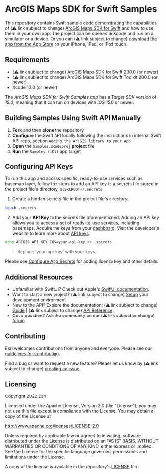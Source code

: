 # ArcGIS Maps SDK for Swift Samples

This repository contains Swift sample code demonstrating the capabilities of (⚠️ link subject to change) [ArcGIS Maps SDK for Swift](https://developers.arcgis.com/ios/) and how to use them in your own app. The project can be opened in Xcode and run on a simulator or a device. Or you can (⚠️ link subject to change) [download the app from the App Store](https://apps.apple.com/us/app/arcgis-maps-sdk-samples/id1630449018) on your iPhone, iPad, or iPod touch.

## Requirements

* (⚠️ link subject to change) [ArcGIS Maps SDK for Swift](https://developers.arcgis.com/ios/) 200.0 (or newer)
* (⚠️ link subject to change) [ArcGIS Maps SDK for Swift Toolkit](https://github.com/ArcGIS/arcgis-maps-sdk-swift-toolkit) 200.0 (or newer)
* Xcode 13.0 (or newer)

The *ArcGIS Maps SDK for Swift Samples app* has a *Target SDK* version of *15.0*, meaning that it can run on devices with *iOS 15.0* or newer.

## Building Samples Using Swift API Manually 

1. **Fork** and then **clone** the repository
1. **Configure** the Swift API locally following the instructions in internal Swift API repo, section `Adding the ArcGIS library to your App`
1. **Open** the `Samples.xcodeproj` **project** file
1. **Run** the `Samples (iOS)` app target

## Configuring API Keys

To run this app and access specific, ready-to-use services such as basemap layer, follow the steps to add an API key to a secrets file stored in the project file's directory, `$(SRCROOT)/.secrets`.

1. Create a hidden secrets file in the project file's directory.

  ```sh
  touch .secrets
  ```

2. Add your **API Key** to the secrets file aforementioned. Adding an API key allows you to access a set of ready-to-use services, including basemaps. Acquire the keys from your [dashboard](https://developers.arcgis.com/dashboard). Visit the developer's website to learn more about [API keys](https://developers.arcgis.com/documentation/mapping-apis-and-services/security/api-keys/).

  ```sh
  echo ARCGIS_API_KEY_IOS=your-api-key >> .secrets
  ```

  > Replace 'your-api-key' with your keys.

Please see [Configure App Secrets](Documentation/ConfigureAppSecrets.md) for adding license key and other details.

## Additional Resources

* Unfamiliar with SwiftUI? Check out Apple's [SwiftUI documentation](https://developer.apple.com/documentation/swiftui/).
* Want to start a new project? (⚠️ link subject to change) [Setup](https://developers.arcgis.com/ios/get-started) your development environment
* New to the API? Explore the documentation: (⚠️ link subject to change) [Guide](https://developers.arcgis.com/ios/) | (⚠️ link subject to change) [API Reference](https://developers.arcgis.com/ios/api-reference/)
* Got a question? Ask the community on our (⚠️ link subject to change) [forum](https://community.esri.com/community/developers/native-app-developers/arcgis-runtime-sdk-for-ios/)

## Contributing

Esri welcomes contributions from anyone and everyone. Please see our [guidelines for contributing](https://github.com/esri/contributing).

Find a bug or want to request a new feature? Please let us know by (⚠️ link subject to change) [creating an issue](https://github.com/ArcGIS/arcgis-maps-sdk-swift-samples/issues/new).

## Licensing

Copyright 2022 Esri

Licensed under the Apache License, Version 2.0 (the "License");
you may not use this file except in compliance with the License.
You may obtain a copy of the License at

   http://www.apache.org/licenses/LICENSE-2.0

Unless required by applicable law or agreed to in writing, software
distributed under the License is distributed on an "AS IS" BASIS,
WITHOUT WARRANTIES OR CONDITIONS OF ANY KIND, either express or implied.
See the License for the specific language governing permissions and
limitations under the License.

A copy of the license is available in the repository's [LICENSE](https://github.com/Esri/arcgis-maps-sdk-swift-samples/blob/main/LICENSE) file.
